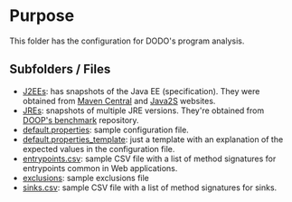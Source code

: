 # Purpose

This folder has the configuration for DODO's program analysis.


## Subfolders / Files

- [J2EEs](J2EEs): has snapshots of the Java EE (specification). They were obtained from [Maven Central](https://mvnrepository.com/artifact/javax/javaee-api) and [Java2S](http://www.java2s.com/Code/Jar/j/Downloadjavaeeapi605jar.htm) websites.
- [JREs](JREs): snapshots of multiple JRE versions. They're obtained from [DOOP's benchmark](https://bitbucket.org/yanniss/doop-benchmarks/src/master/JREs/) repository.
- [default.properties](default.properties): sample configuration file.
- [default.properties_template](default.properties_template): just a template with an explanation of the expected values in the configuration file.
- [entrypoints.csv](default.properties): sample CSV file with a list of method signatures for entrypoints common in Web applications.
- [exclusions](exclusions): sample exclusions file
- [sinks.csv](sinks.csv): sample CSV file with a list of method signatures for sinks.
